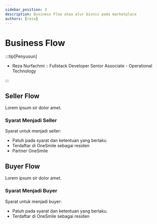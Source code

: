 ```yaml
---
sidebar_position: 3
description: Business Flow atau alur bisnis pada marketplace
authors: [reza]
---
```


# Business Flow

:::tip[Penyusun]

- Reza Nurfachmi :: Fullstack Developer Senior Associate - Operational Technology

:::

## Seller Flow

Lorem ipsum sir dolor amet.

### Syarat Menjadi Seller

Syarat untuk menjadi seller:

- Patuh pada syarat dan ketentuan yang berlaku
- Terdaftar di OneSmile sebagai residen
- Partner OneSmile

## Buyer Flow

Lorem ipsum sir dolor amet.

### Syarat Menjadi Buyer

Syarat untuk menjadi buyer:

- Patuh pada syarat dan ketentuan yang berlaku.
- Terdaftar di OneSmile sebagai residen